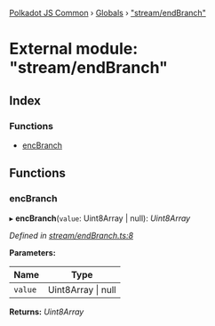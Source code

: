 [Polkadot JS Common](../README.md) › [Globals](../globals.md) › ["stream/endBranch"](_stream_endbranch_.md)

# External module: "stream/endBranch"

## Index

### Functions

* [encBranch](_stream_endbranch_.md#encbranch)

## Functions

###  encBranch

▸ **encBranch**(`value`: Uint8Array | null): *Uint8Array*

*Defined in [stream/endBranch.ts:8](https://github.com/polkadot-js/common/blob/337c67ff/packages/trie-codec/src/stream/endBranch.ts#L8)*

**Parameters:**

Name | Type |
------ | ------ |
`value` | Uint8Array &#124; null |

**Returns:** *Uint8Array*
